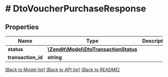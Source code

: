 # # DtoVoucherPurchaseResponse

## Properties

Name | Type | Description | Notes
------------ | ------------- | ------------- | -------------
**status** | [**\Zendit\Model\DtoTransactionStatus**](DtoTransactionStatus.md) |  |
**transaction_id** | **string** |  |

[[Back to Model list]](../../README.md#models) [[Back to API list]](../../README.md#endpoints) [[Back to README]](../../README.md)
